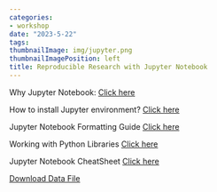 ```yaml
---
categories:
- workshop
date: "2023-5-22"
tags:
thumbnailImage: img/jupyter.png
thumbnailImagePosition: left
title: Reproducible Research with Jupyter Notebook
---
```




Why Jupyter Notebook: [Click here](/slides/4_Jupyter/4_Jupyternotebook)


How to install Jupyter environment? [Click here](/slides/4_Jupyter/Jupyter_Notebook)


Jupyter Notebook Formatting Guide [Click here](/slides/4_Jupyter/Jupyter_Notebook_Formatting_Guide)


Working with Python Libraries [Click here](/slides/4_Jupyter/Working_with_Python_libraries)



Jupyter Notebook CheatSheet [Click here](https://www.edureka.co/blog/wp-content/uploads/2018/10/Jupyter_Notebook_CheatSheet_Edureka.pdf)



[Download Data File](https://github.com/RETINALAB/titanicdataset/blob/main/titanic.csv)
